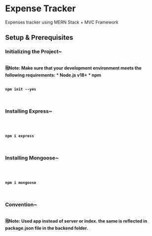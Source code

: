 # Expense Tracker
Expenses tracker using MERN Stack + MVC Framework

## Setup & Prerequisites

### Initializing the Project~
<br>
<b>🗒️Note:  Make sure that your development environment meets the following requirements: * Node.js v18+ * npm <b>
<br>
<br>
  
```
npm init --yes
```
<br>

### Installing Express~
<br>
<br>

```
npm i express
```
<br>

### Installing Mongoose~
<br>
<br>

```
npm i mongoose
```
<br>

### Convention~
<br>
<b>🗒️Note:  Used app instead of server or index. the same is reflected in package.json file in the backend folder. <b>
<br>
